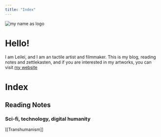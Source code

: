 ```yaml
---
title: "Index"
---
```



![my name as logo](https://media.discordapp.net/attachments/1069671537440985140/1069671570378862622/Untitled_Artwork.gif?ex=659c31c7&is=6589bcc7&hm=6a7176ed5706b3a783d6cf84277f389eff838ab68a8a86a69eae298b28f2e27b&=&width=710&height=480)

# Hello!

I am Leilei, and I am an tactile artist and filmmaker. This is my blog, reading notes and zettlekasten, and if you are interested in my artworks, you can visit [my website](www.leileixia.com)

# Index

## Reading Notes

### Sci-fi, technology, digital humanity

[[Transhumanism]]